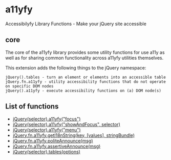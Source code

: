# a11yfy

Accessibilyfy Library Functions - Make your jQuery site accessible

## core

The core of the a11yfy library provides some utility functions for use a11y as well as for sharing common functionality across a11yfy utilities themselves.

This extension adds the following things to the jQuery namespace:

    jQuery().tables - turn an element or elements into an accessible table
    jQuery.fn.a11yfy - utility accessibility functions that do not operate on specific DOM nodes
    jQuery().a11yfy - execute accessibility functions on (a) DOM node(s)

## List of functions

* [jQuery(selector).a11yfy("focus")](a11yfy.md#focus)
* [jQuery(selector).a11yfy("showAndFocus", selector)](a11yfy.md#showAndFocus)
* [jQuery(selector).a11yfy("menu")](a11yfy.md#menu)
* [jQuery.fn.a11yfy.getI18nString(key, [values], stringBundle)](i18n.md)
* [jQuery.fn.a11yfy.politeAnnounce(msg)](announce.md#politeAnnounce)
* [jQuery.fn.a11yfy.assertiveAnnounce(msg)](announce.md#assertiveAnnounce)
* [jQuery(selector).tables(options)](tables.md)

